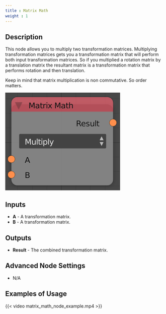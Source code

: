 ```yaml
---
title : Matrix Math
weight : 1
---
```


## Description

This node allows you to multiply two transformation matrices.
Multiplying transformation matrices gets you a transformation matrix
that will perform both input transformation matrices. So if you
multiplied a rotation matrix by a translation matrix the resultant
matrix is a transformation matrix that performs rotation and then
translation.

Keep in mind that matrix multiplication is non commutative. So order
matters.

![image](matrix_math_node.png)

## Inputs

- **A** - A transformation matrix.
- **B** - A transformation matrix.

## Outputs

- **Result** - The combined transformation matrix.

## Advanced Node Settings

- N/A

## Examples of Usage

{{< video matrix_math_node_example.mp4 >}}
